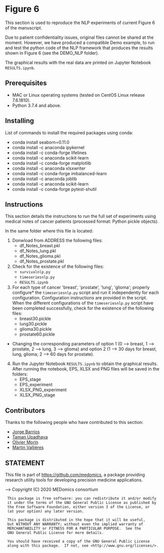 # Figure 6

This section is used to reproduce the NLP experiments of current Figure 6 of the manuscript.

Due to patient confidentiality issues, original files cannot be shared at the moment.  However, we have produced a compatible Demo example, to run and test the python code of the NLP framework that produces the results shown in Figure 6 (see the DEMO_NLP folder).

The graphical results with the real data are printed on Jupyter Notebook ```RESULTS.ipynb```.

## Prerequisites
* MAC or Linux operating systems (tested on CentOS Linux release 7.6.1810).
* Python 3.7.4 and above.

## Installing

List of commands to install the required packages using conda:

* conda install seaborn=0.11.0
* conda install -c anaconda ipykernel
* conda install -c conda-forge lifelines
* conda install -c anaconda scikit-learn
* conda install -c conda-forge matplotlib
* conda install -c anaconda xlsxwriter
* conda install -c conda-forge imbalanced-learn 
* conda install -c anaconda joblib
* conda install -c anaconda scikit-learn 
* conda install -c conda-forge pytest-shutil



## Instructions

This section details the instructions to run the full set of experiments using medical notes of cancer patients (processed format: Python pickle objects). 

In the same folder where this file is located:
1. Donwload from ADDRESS the following files:
	* df_Notes_breast.pkl
	* df_Notes_lung.pkl
	* df_Notes_glioma.pkl
	* df_Notes_prostate.pkl
2. Check for the existence of the following files:
	* ```survivalnlp.py```
	* ```timeseriesnlp.py```
	* ```RESULTS.ipynb```
3. For each type of cancer 'breast', 'prostate', 'lung', 'glioma'; properly configure* the ```timeseriesnlp.py``` script and run it independently for each configuration. Configuration instructions are provided in the script. When the different configurations of the ```timeseriesnlp.py``` script have been completed successfully, check for the existence of the following files:
	* breast30.pickle
	* lung30.pickle
	* glioma30.pickle
	* prostate60.pickle

* Changing the corresponding parameters of option 1 (0 --> breast, 1 --> prostate, 2 --> lung, 3 --> glioma) and option 2 (1 --> 30 days for breast, lung, glioma; 2 --> 60 days for prostate).

4. Run the Jupyter Notebook ```RESULTS.ipynb``` to obtain the graphical results. After running the notebook, EPS, XLSX and PNG  files will be saved in the folders:
    * EPS_stage
    * EPS_experiment
    * XLSX_PNG_experiment
    * XLSX_PNG_stage
    
## Contributors
Thanks to the following people who have contributed to this section:

* [Jorge Barrios](https://github.com/numeroj)
* [Taman Upadhaya](https://github.com/TmnGitHub)
* [Olivier Morin](https://github.com/OlivierMorinUCSF)
* [Martin Vallières](https://github.com/mvallieres)

## STATEMENT

 This file is part of <https://github.com/medomics>, a package providing research utility tools for developing precision medicine applications. 
 
 --> Copyright (C) 2020  MEDomics consortium

     This package is free software: you can redistribute it and/or modify
     it under the terms of the GNU General Public License as published by
     the Free Software Foundation, either version 3 of the License, or
     (at your option) any later version.

     This package is distributed in the hope that it will be useful,
     but WITHOUT ANY WARRANTY; without even the implied warranty of
     MERCHANTABILITY or FITNESS FOR A PARTICULAR PURPOSE.  See the
     GNU General Public License for more details.
 
     You should have received a copy of the GNU General Public License
     along with this package.  If not, see <http://www.gnu.org/licenses/>.